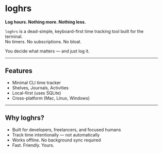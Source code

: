 # loghrs

**Log hours. Nothing more. Nothing less.**

`loghrs` is a dead-simple, keyboard-first time tracking tool built for the terminal.  
No timers. No subscriptions. No bloat.

You decide what matters — and just log it.

---

## Features

- Minimal CLI time tracker
- Shelves, Journals, Activities
- Local-first (uses SQLite)
- Cross-platform (Mac, Linux, Windows)

---

## Why loghrs?

- Built for developers, freelancers, and focused humans
- Track time intentionally — not automatically
- Works offline. No background sync required
- Fast. Friendly. Yours.
